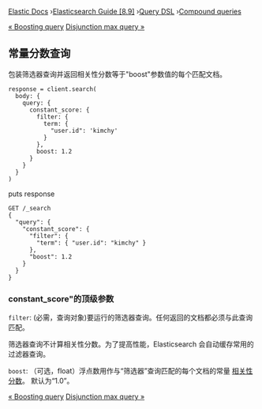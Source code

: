 

[Elastic Docs](/guide/) ›[Elasticsearch Guide [8.9]](index.md) ›[Query
DSL](query-dsl.md) ›[Compound queries](compound-queries.md)

[« Boosting query](query-dsl-boosting-query.md) [Disjunction max query
»](query-dsl-dis-max-query.md)

## 常量分数查询

包装筛选器查询并返回相关性分数等于"boost"参数值的每个匹配文档。

    
    
    response = client.search(
      body: {
        query: {
          constant_score: {
            filter: {
              term: {
                "user.id": 'kimchy'
              }
            },
            boost: 1.2
          }
        }
      }
    )

puts response

    GET /_search
    {
      "query": {
        "constant_score": {
          "filter": {
            "term": { "user.id": "kimchy" }
          },
          "boost": 1.2
        }
      }
    }

### constant_score"的顶级参数

`filter`:
(必需，查询对象)要运行的筛选器查询。任何返回的文档都必须与此查询匹配。

筛选器查询不计算相关性分数。为了提高性能，Elasticsearch 会自动缓存常用的过滤器查询。

`boost`:
（可选，float）浮点数用作与“筛选器”查询匹配的每个文档的常量 [相关性分数](query-filter-context.md)。
默认为“1.0”。

[« Boosting query](uery-dsl-boosting-query.md) [Disjunction max query
»](query-dsl-dis-max-query.md)
